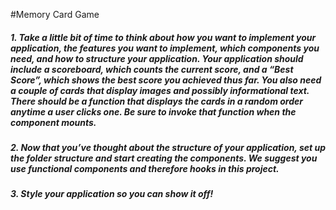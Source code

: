 #Memory Card Game

##### 1. Take a little bit of time to think about how you want to implement your application, the features you want to implement, which components you need, and how to structure your application. Your application should include a scoreboard, which counts the current score, and a “Best Score”, which shows the best score you achieved thus far. You also need a couple of cards that display images and possibly informational text. There should be a function that displays the cards in a random order anytime a user clicks one. Be sure to invoke that function when the component mounts.

##### 2. Now that you’ve thought about the structure of your application, set up the folder structure and start creating the components. We suggest you use functional components and therefore hooks in this project.
##### 3. Style your application so you can show it off!